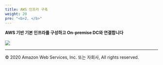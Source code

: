 ```yaml
---
title: AWS 인프라 구축
weight: 20
pre: "<b>2. </b>"
---
```


**AWS 기반 기본 인프라를 구성하고 On-premise DC와 연결합니다** <br/><br/>
![](/OracleMigrationHoL/images/lab1/onprem-aws.jpg#center)

---
© 2020 Amazon Web Services, Inc. 또는 자회사, All rights reserved.

